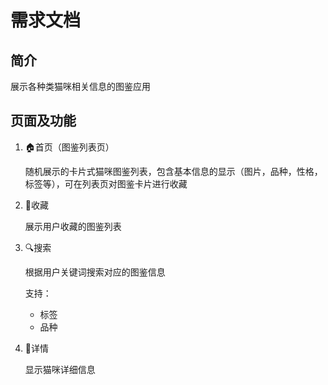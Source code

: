# 需求文档

## 简介

展示各种类猫咪相关信息的图鉴应用

## 页面及功能

1. 🏠首页（图鉴列表页）

    随机展示的卡片式猫咪图鉴列表，包含基本信息的显示（图片，品种，性格，标签等），可在列表页对图鉴卡片进行收藏

2. 💖收藏

    展示用户收藏的图鉴列表

3. 🔍搜索

    根据用户关键词搜索对应的图鉴信息

    支持：
    - 标签
    - 品种

4. 📃详情

    显示猫咪详细信息
